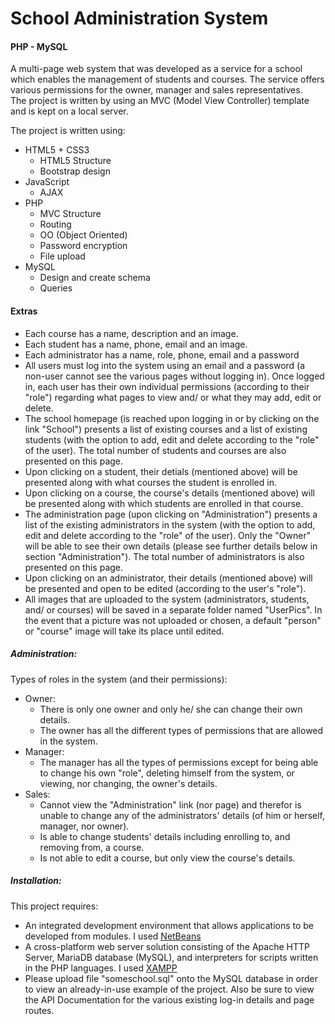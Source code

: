 # School Administration System
#### PHP - MySQL

A multi-page web system that was developed as a service for a school which enables the management of students and courses. The service offers various permissions for the owner, manager and sales representatives.   
The project is written by using an MVC (Model View Controller) template and is kept on a local server. 

The project is written using:

  - HTML5 + CSS3
    - HTML5 Structure
    - Bootstrap design 
  - JavaScript
    - AJAX
  - PHP
    - MVC Structure
    - Routing
    - OO (Object Oriented)
    - Password encryption
    - File upload
  - MySQL
    - Design and create schema
    - Queries

#### Extras
- Each course has a name, description and an image.
- Each student has a name, phone, email and an image.
- Each administrator has a name, role, phone, email and a password
- All users must log into the system using an email and a password (a non-user cannot see the various pages without logging in). Once logged in, each user has their own individual permissions (according to their "role") regarding what pages to view and/ or what they may add, edit or delete.
- The school homepage (is reached upon logging in or by clicking on the link "School") presents a list of existing courses and a list of existing students (with the option to add, edit and delete according to the "role" of the user). The total number of students and courses are also presented on this page. 
- Upon clicking on a student, their detials (mentioned above) will be presented along with what courses the student is enrolled in. 
- Upon clicking on a course, the course's details (mentioned above) will be presented along with which students are enrolled in that course. 
- The administration page (upon clicking on "Administration") presents a list of the existing administrators in the system (with the option to add, edit and delete according to the "role" of the user). Only the "Owner" will be able to see their own details (please see further details below in section "Administration"). The total number of administrators is also presented on this page.
- Upon clicking on an administrator, their details (mentioned above) will be presented and open to be edited (according to the user's "role"). 
- All images that are uploaded to the system (administrators, students, and/ or courses) will be saved in a separate folder named "UserPics". In the event that a picture was not uploaded or chosen, a default "person" or "course" image will take its place until edited.  

##### Administration:
Types of roles in the system (and their permissions):
- Owner: 
  - There is only one owner and only he/ she can change their own details. 
  - The owner has all the different types of permissions that are allowed in the system.
- Manager:
  - The manager has all the types of permissions except for being able to change his own "role", deleting himself from the system, or viewing, nor changing, the owner's details.  
- Sales:
  - Cannot view the "Administration" link (nor page) and therefor is unable to change any of the administrators' details (of him or herself, manager, nor owner). 
  - Is able to change students' details including enrolling to, and removing from, a course.
  - Is not able to edit a course, but only view the course's details. 
    
##### Installation:
This project requires:
- An integrated development environment that allows applications to be developed from modules. I used [NetBeans](https://netbeans.org/)
- A cross-platform web server solution consisting of the Apache HTTP Server, MariaDB database (MySQL), and interpreters for scripts written in the PHP languages. I used [XAMPP](https://www.apachefriends.org/)
- Please upload file "someschool.sql" onto the MySQL database in order to view an already-in-use example of the project. Also be sure to view the API Documentation for the various existing log-in details and page routes. 


 
